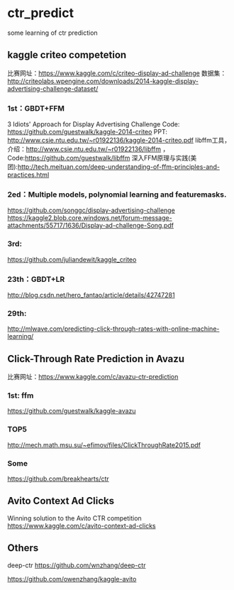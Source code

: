 # ctr_predict
some learning of ctr prediction

## kaggle criteo competetion

比赛网址：https://www.kaggle.com/c/criteo-display-ad-challenge
数据集： http://criteolabs.wpengine.com/downloads/2014-kaggle-display-advertising-challenge-dataset/

### 1st：GBDT+FFM
3 Idiots' Approach for Display Advertising Challenge
Code: https://github.com/guestwalk/kaggle-2014-criteo
PPT: http://www.csie.ntu.edu.tw/~r01922136/kaggle-2014-criteo.pdf
libffm工具，介绍：http://www.csie.ntu.edu.tw/~r01922136/libffm ，Code:https://github.com/guestwalk/libffm
深入FFM原理与实践(美团):http://tech.meituan.com/deep-understanding-of-ffm-principles-and-practices.html

### 2ed：Multiple models, polynomial learning and featuremasks.
https://github.com/songgc/display-advertising-challenge
https://kaggle2.blob.core.windows.net/forum-message-attachments/55717/1636/Display-ad-challenge-Song.pdf

### 3rd:
https://github.com/juliandewit/kaggle_criteo

### 23th：GBDT+LR
http://blog.csdn.net/hero_fantao/article/details/42747281

### 29th:
http://mlwave.com/predicting-click-through-rates-with-online-machine-learning/

## Click-Through Rate Prediction in Avazu
比赛网址：https://www.kaggle.com/c/avazu-ctr-prediction

### 1st: ffm
https://github.com/guestwalk/kaggle-avazu

### TOP5
http://mech.math.msu.su/~efimov/files/ClickThroughRate2015.pdf

### Some
https://github.com/breakhearts/ctr

## Avito Context Ad Clicks

Winning solution to the Avito CTR competition
https://www.kaggle.com/c/avito-context-ad-clicks

## Others

deep-ctr
https://github.com/wnzhang/deep-ctr


https://github.com/owenzhang/kaggle-avito


